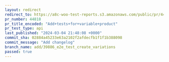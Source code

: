 ```yaml
---
layout: redirect
redirect_to: https://a8c-woo-test-reports.s3.amazonaws.com/public/pr/44818/api/index.html
pr_number: 44818
pr_title_encoded: "Add+tests+for+variable+product"
pr_test_type: api
last_published: "2024-03-04 21:48:08 +0000"
commit_sha: 02884a45233e63a2102f2afdecfb1f1f1b388098
commit_message: "Add changelog"
branch_name: add/39886_e2e_test_create_variations
passed: true
---
```

